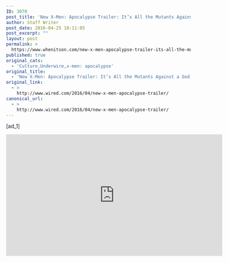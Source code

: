 ```yaml
---
ID: 3070
post_title: 'New X-Men: Apocalypse Trailer: It’s All the Mutants Against a God'
author: Staff Writer
post_date: 2016-04-25 18:11:05
post_excerpt: ""
layout: post
permalink: >
  https://www.whenitson.com/new-x-men-apocalypse-trailer-its-all-the-mutants-against-a-god/
published: true
original_cats:
  - 'Culture,Underwire,x-men: apocalypse'
original_title:
  - 'New X-Men: Apocalypse Trailer: It’s All the Mutants Against a God'
original_link:
  - >
    http://www.wired.com/2016/04/new-x-men-apocalypse-trailer/
canonical_url:
  - >
    http://www.wired.com/2016/04/new-x-men-apocalypse-trailer/
---
```

 [ad_1]
<br><div id=""><p><iframe width="590" height="332" src="https://www.youtube.com/embed/F4gJsKZvqE4?feature=oembed" frameborder="0" allowfullscreen=""/></p>
<p>The last time we saw Matt Damon as Jason Bourne, in 2007’s <em>The Bourne Ultimatum</em>, he was <a href="https://www.youtube.com/watch?v=Tuj-gPYRG28">kicking it</a> in Manhattan’s East River, having finally escaped years of of violent double-crosses, frenetic on-foot chases, and <a href="https://www.youtube.com/watch?v=2ETruidd5lQ">sidewalk-smooshing road-derbies</a>. Now, almost a decade later, Damon is back in action (and character), and as the first full trailer for this summer’s <em>Jason Bourne</em> proves, he’s out for justice, and looking for…</p>
<p>…enh, who am I kidding? I can’t even fake my way through a straight-laced, straight-faced write-up about this trailer. It’s a new <em>Bourne</em> movie! In my house, that very phrase is invoked with Oprah-like, you-get-a-new-car glee: “<em>Newwwww Boooooouuuurrrnnne Movie!!!</em>” (I live in an annoying house.) Damon’s three <em>Bourne</em> films—including 2002’s <em>The Bourne Identity</em> and 2004’s <em>The Bourne Supremacy</em>—make up one of the best action franchises of all time, a trio of globe-cavorting, camera-shaking, deeply satisfying conspiracy thrillers in which <a href="https://www.youtube.com/watch?v=jyZU7lfGjyk&amp;t=0m53s" target="_blank">magazines become weapons</a>, <a href="https://www.youtube.com/watch?v=uLt7lXDCHQ0&amp;t=1m12s">bodies become wrecking balls</a>, and close allies become foes. I’ve spent the last few years hoping that Damon would return to the character, just so we could see him ingeniously K.O. some glowering-but-well-dressed Euro-goon with a box of crisps while waiting for the Metro.</p>
<p>So, let’s get to it: <em>Newww Booournee Mooovie</em>!! All we knew about <em>Jason Bourne</em> before today is that it involved cyber-crime and a lot of far-flung locales. But as the first trailer proves, it’s also about Bourne—the super-secret government agent with the wonky memory—trying to resolve his past, and helping former co-conspirator Nicky Parsons (Julia Stiles) when she gets caught up in a hacking conspiracy that one operative notes “could be worse than Snowden.” Cool, cool—after all, Bourne and Nicky are the classic did-they-or-didn’t-they big-screen coupling, and series director Paul Greengrass knows how to deftly expose every layer of a pulpy, powers-that-be scheme.</p>
<p>But are there also cool explosions? Yep! European motorcycle chases at night? Of course! Lots of government operatives running around a control room, trying to figure out how Bourne’s escaped them yet again?! You bet, and this time, their team includes Tommy Lee Jones and recent Oscar winner Alicia Vikander. Will they be able to contain Jason Bourne and his <a href="https://www.youtube.com/watch?v=nBB2bPwKWVg">screeching, <em>awwwww-yeah</em>-inducing Moby theme song</a>? We’ll find out when <em>Jason Bourne</em> opens July 29.</p>
<p><strong>Pause at:</strong> 1:49, when Bourne engages in some hand-to-hand combat with the help of an old chair.<br/><strong>Essential Quote:</strong> “Why would he come back now?”—Robert Dewey (Tommy Lee Jones)</p>
							<a class="visually-hidden skip-to-text-link focusable bg-white" href="#start-of-content">Go Back to Top. Skip To: Start of Article.</a>
						</div>
<br>[ad_2]
<br><a href="http://www.wired.com/2016/04/new-x-men-apocalypse-trailer/">Source </a>